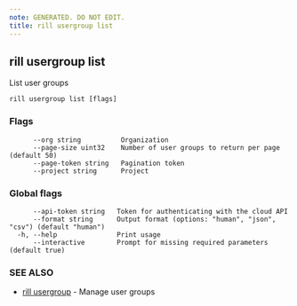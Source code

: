 ```yaml
---
note: GENERATED. DO NOT EDIT.
title: rill usergroup list
---
```

## rill usergroup list

List user groups

```
rill usergroup list [flags]
```

### Flags

```
      --org string          Organization
      --page-size uint32    Number of user groups to return per page (default 50)
      --page-token string   Pagination token
      --project string      Project
```

### Global flags

```
      --api-token string   Token for authenticating with the cloud API
      --format string      Output format (options: "human", "json", "csv") (default "human")
  -h, --help               Print usage
      --interactive        Prompt for missing required parameters (default true)
```

### SEE ALSO

* [rill usergroup](usergroup.md)	 - Manage user groups

